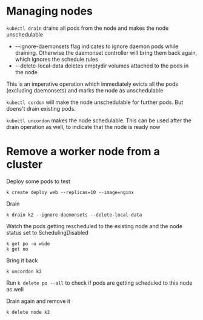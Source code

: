 # Managing nodes

`kubectl drain` drains all pods from the node and makes the node unschedulable

* --ignore-daemonsets flag indicates to ignore daemon pods while draining. Otherwise the daemonset controller will bring them back again, which ignores the schedule rules
* --delete-local-data deletes emptydir volumes attached to the pods in the node

This is an imperative operation which immediately evicts all the pods (excluding daemonsets) and marks the node as unschedulable

`kubectl cordon` will make the node unschedulable for further pods. But doens't drain existing pods.

`kubectl uncordon` makes the node schedulable. This can be used after the drain operation as well, to indicate that the node is ready now

# Remove a worker node from a cluster

Deploy some pods to test

```
k create deploy web --replicas=10 --image=nginx
```

Drain

```
k drain k2 --ignore-daemonsets --delete-local-data
```

Watch the pods getting rescheduled to the existing node and the node status set to SchedulingDisabled

```
k get po -o wide
k get no
```

Bring it back

```
k uncordon k2
```

Run `k delete po --all` to check if pods are getting scheduled to this node as well


Drain again and remove it


```
k delete node k2
```
